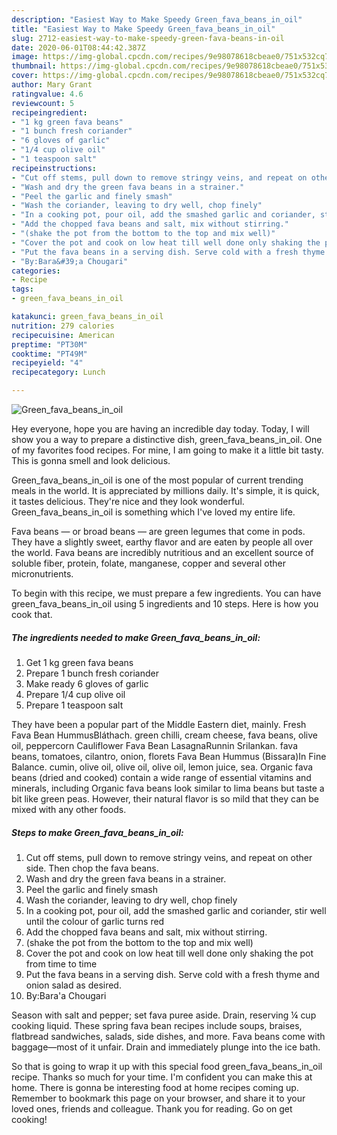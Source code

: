 ```yaml
---
description: "Easiest Way to Make Speedy Green_fava_beans_in_oil"
title: "Easiest Way to Make Speedy Green_fava_beans_in_oil"
slug: 2712-easiest-way-to-make-speedy-green-fava-beans-in-oil
date: 2020-06-01T08:44:42.387Z
image: https://img-global.cpcdn.com/recipes/9e98078618cbeae0/751x532cq70/green_fava_beans_in_oil-recipe-main-photo.jpg
thumbnail: https://img-global.cpcdn.com/recipes/9e98078618cbeae0/751x532cq70/green_fava_beans_in_oil-recipe-main-photo.jpg
cover: https://img-global.cpcdn.com/recipes/9e98078618cbeae0/751x532cq70/green_fava_beans_in_oil-recipe-main-photo.jpg
author: Mary Grant
ratingvalue: 4.6
reviewcount: 5
recipeingredient:
- "1 kg green fava beans"
- "1 bunch fresh coriander"
- "6 gloves of garlic"
- "1/4 cup olive oil"
- "1 teaspoon salt"
recipeinstructions:
- "Cut off stems, pull down to remove stringy veins, and repeat on other side. Then chop the fava beans."
- "Wash and dry the green fava beans in a strainer."
- "Peel the garlic and finely smash"
- "Wash the coriander, leaving to dry well, chop finely"
- "In a cooking pot, pour oil, add the smashed garlic and coriander, stir well until the colour of garlic turns red"
- "Add the chopped fava beans and salt, mix without stirring."
- "(shake the pot from the bottom to the top and mix well)"
- "Cover the pot and cook on low heat till well done only shaking the pot from time to time"
- "Put the fava beans in a serving dish. Serve cold with a fresh thyme and onion salad as desired."
- "By:Bara&#39;a Chougari"
categories:
- Recipe
tags:
- green_fava_beans_in_oil

katakunci: green_fava_beans_in_oil 
nutrition: 279 calories
recipecuisine: American
preptime: "PT30M"
cooktime: "PT49M"
recipeyield: "4"
recipecategory: Lunch

---
```



![Green_fava_beans_in_oil](https://img-global.cpcdn.com/recipes/9e98078618cbeae0/751x532cq70/green_fava_beans_in_oil-recipe-main-photo.jpg)

Hey everyone, hope you are having an incredible day today. Today, I will show you a way to prepare a distinctive dish, green_fava_beans_in_oil. One of my favorites food recipes. For mine, I am going to make it a little bit tasty. This is gonna smell and look delicious.

Green_fava_beans_in_oil is one of the most popular of current trending meals in the world. It is appreciated by millions daily. It's simple, it is quick, it tastes delicious. They're nice and they look wonderful. Green_fava_beans_in_oil is something which I've loved my entire life.

Fava beans — or broad beans — are green legumes that come in pods. They have a slightly sweet, earthy flavor and are eaten by people all over the world. Fava beans are incredibly nutritious and an excellent source of soluble fiber, protein, folate, manganese, copper and several other micronutrients.


To begin with this recipe, we must prepare a few ingredients. You can have green_fava_beans_in_oil using 5 ingredients and 10 steps. Here is how you cook that.

<!--inarticleads1-->

##### The ingredients needed to make Green_fava_beans_in_oil:

1. Get 1 kg green fava beans
1. Prepare 1 bunch fresh coriander
1. Make ready 6 gloves of garlic
1. Prepare 1/4 cup olive oil
1. Prepare 1 teaspoon salt


They have been a popular part of the Middle Eastern diet, mainly. Fresh Fava Bean HummusBláthach. green chilli, cream cheese, fava beans, olive oil, peppercorn Cauliflower Fava Bean LasagnaRunnin Srilankan. fava beans, tomatoes, cilantro, onion, florets Fava Bean Hummus (Bissara)In Fine Balance. cumin, olive oil, olive oil, olive oil, lemon juice, sea. Organic fava beans (dried and cooked) contain a wide range of essential vitamins and minerals, including Organic fava beans look similar to lima beans but taste a bit like green peas. However, their natural flavor is so mild that they can be mixed with any other foods. 

<!--inarticleads2-->

##### Steps to make Green_fava_beans_in_oil:

1. Cut off stems, pull down to remove stringy veins, and repeat on other side. Then chop the fava beans.
1. Wash and dry the green fava beans in a strainer.
1. Peel the garlic and finely smash
1. Wash the coriander, leaving to dry well, chop finely
1. In a cooking pot, pour oil, add the smashed garlic and coriander, stir well until the colour of garlic turns red
1. Add the chopped fava beans and salt, mix without stirring.
1. (shake the pot from the bottom to the top and mix well)
1. Cover the pot and cook on low heat till well done only shaking the pot from time to time
1. Put the fava beans in a serving dish. Serve cold with a fresh thyme and onion salad as desired.
1. By:Bara&#39;a Chougari


Season with salt and pepper; set fava puree aside. Drain, reserving ¼ cup cooking liquid. These spring fava bean recipes include soups, braises, flatbread sandwiches, salads, side dishes, and more. Fava beans come with baggage—most of it unfair. Drain and immediately plunge into the ice bath. 

So that is going to wrap it up with this special food green_fava_beans_in_oil recipe. Thanks so much for your time. I'm confident you can make this at home. There is gonna be interesting food at home recipes coming up. Remember to bookmark this page on your browser, and share it to your loved ones, friends and colleague. Thank you for reading. Go on get cooking!
